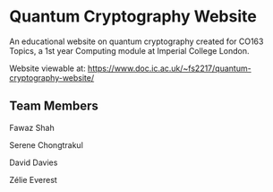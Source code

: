# Quantum Cryptography Website

An educational website on quantum cryptography created for CO163 Topics, a 1st year Computing module at Imperial College London.

Website viewable at: https://www.doc.ic.ac.uk/~fs2217/quantum-cryptography-website/

## Team Members

Fawaz Shah

Serene Chongtrakul

David Davies

Zélie Everest
